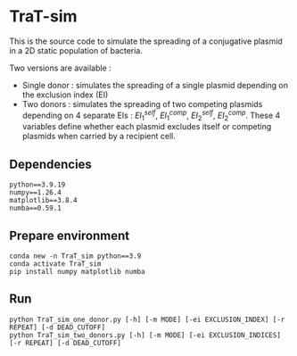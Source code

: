 # TraT-sim

This is the source code to simulate the spreading of a conjugative plasmid in a 2D static population of bacteria.

Two versions are available :

- Single donor : simulates the spreading of a single plasmid depending on the exclusion index (EI)
- Two donors : simulates the spreading of two competing plasmids depending on 4 separate EIs : $EI_{1}^{self}$, $EI_{1}^{comp}$, $EI_{2}^{self}$, $EI_{2}^{comp}$. These 4 variables define whether each plasmid excludes itself or competing plasmids when carried by a recipient cell.


## Dependencies
```
python==3.9.19
numpy==1.26.4
matplotlib==3.8.4
numba==0.59.1
```

## Prepare environment
```shell
conda new -n TraT_sim python==3.9
conda activate TraT_sim
pip install numpy matplotlib numba
```

## Run
```
python TraT_sim_one_donor.py [-h] [-m MODE] [-ei EXCLUSION_INDEX] [-r REPEAT] [-d DEAD_CUTOFF]
python TraT_sim_two_donors.py [-h] [-m MODE] [-ei EXCLUSION_INDICES] [-r REPEAT] [-d DEAD_CUTOFF]
```